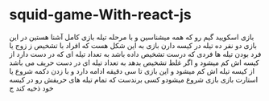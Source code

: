 # squid-game-With-react-js
بازی اسکویید گیم رو که همه میشناسین و با مرحله تیله بازی کامل آشنا هستین در این بازی دو نفر ده تیله در کیسه دارن  بازی به این شکل هست که افراد با تشخیص ز زوج یا فرد بودن تیله ها فردی که درست تشخیص داده باشد به تعداد تیله ای که در دست دارد از کیسه اش کم میشود و اگر غلط تشخیص بدهد به تعداد تیله ای در دست حریف می باشد از کیسه تیله اش کم میشود و این بازی تا سی دقیقه ادامه دارد و با زدن دکمه شروع یا استارت بازی بازی شروع میشودو کسی برندست که تمام تیله های حریفش رو در کیسه خود ذخیه کند ج 
